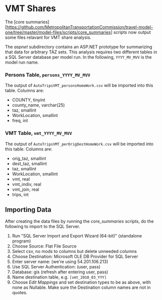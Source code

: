 VMT Shares
==========

The [core summaries][https://github.com/MetropolitanTransportationCommission/travel-model-one/tree/master/model-files/scripts/core_summaries] scripts now output some files relavant for VMT share analysis.

The *aspnet* subdirectory contains an ASP.NET prototype for summarizing that data for arbitrary TAZ sets.  This analysis requires two different tables in a SQL Server database per model run.  In the following, `YYYY_MV_MVV` is the model run name.


### Persons Table, `persons_YYYY_MV_MVV`

The output of `AutoTripsVMT_personsHomeWork.csv` will be imported into this table.  Columns are:

* COUNTY, tinyint
* county_name, varchar(25)
* taz, smallint
* WorkLocation, smallint
* freq, int

###  VMT Table, `vmt_YYYY_MV_MVV`

The output of `AutoTripsVMT_perOrigDestHomeWork.csv` will be imported into this table.  Columns are:

* orig_taz, smallint
* dest_taz, smallint
* taz, smallint
* WorkLocation, smallint
* vmt, real
* vmt_indiv, real
* vmt_join, real
* trips, int

## Importing Data

After creating the data files by running the *core_summaries* scripts, do the following to import to the SQL Server.
1. Run "SQL Server Import and Export Wizard (64-bit)" (standalone program)
2. Choose Source: Flat File Source
3. Select csv, no mods to columns but delete unneeded columns
4. Choose Destination: Microsoft OLE DB Provider for SQL Server
5. Enter server name: (we're using 54.201.106.213)
6. Use SQL Server Authentication: (user, pass)
7. Database: gis (refresh after entering user, pass)
8. Name destination table, e.g. `[vmt_2010_03_YYY]`
9. Choose _Edit Mappings_ and set destination types to be as above, with none as Nullable. Make sure the Destination column names are not in quotes.